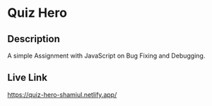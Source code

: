 # Quiz Hero

## Description
A simple Assignment with JavaScript on Bug Fixing and Debugging.

## Live Link
https://quiz-hero-shamiul.netlify.app/


